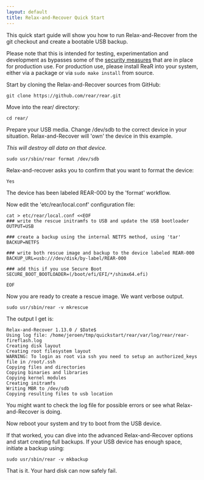 ```yaml
---
layout: default
title: Relax-and-Recover Quick Start
---
```


This quick start guide will show you how to run Relax-and-Recover from the git
checkout and create a bootable USB backup.

Please note that this is intended for testing, experimentation and development as bypasses some of the [security measures](/documentation/security-architecture) that are in place for production use. For production use, please install ReaR into your system, either via a package or via `sudo make install` from source.

Start by cloning the Relax-and-Recover sources from GitHub:

    git clone https://github.com/rear/rear.git

Move into the rear/ directory:

    cd rear/

Prepare your USB media. Change /dev/sdb to the correct device in your situation.
Relax-and-Recover will 'own' the device in this example.

*This will destroy all data on that device.*

    sudo usr/sbin/rear format /dev/sdb

Relax-and-recover asks you to confirm that you want to format the device:

    Yes

The device has been labeled REAR-000 by the 'format' workflow.

Now edit the 'etc/rear/local.conf' configuration file:

    cat > etc/rear/local.conf <<EOF
    ### write the rescue initramfs to USB and update the USB bootloader
    OUTPUT=USB

    ### create a backup using the internal NETFS method, using 'tar'
    BACKUP=NETFS

    ### write both rescue image and backup to the device labeled REAR-000
    BACKUP_URL=usb:///dev/disk/by-label/REAR-000

    ### add this if you use Secure Boot
    SECURE_BOOT_BOOTLOADER=(/boot/efi/EFI/*/shimx64.efi)
    
    EOF

Now you are ready to create a rescue image. We want verbose output.

    sudo usr/sbin/rear -v mkrescue

The output I get is:

    Relax-and-Recover 1.13.0 / $Date$
    Using log file: /home/jeroen/tmp/quickstart/rear/var/log/rear/rear-fireflash.log
    Creating disk layout
    Creating root filesystem layout
    WARNING: To login as root via ssh you need to setup an authorized_keys file in /root/.ssh
    Copying files and directories
    Copying binaries and libraries
    Copying kernel modules
    Creating initramfs
    Writing MBR to /dev/sdb
    Copying resulting files to usb location

You might want to check the log file for possible errors or see what
Relax-and-Recover is doing.

Now reboot your system and try to boot from the USB device.

If that worked, you can dive into the advanced Relax-and-Recover options and
start creating full backups. If your USB device has enough space, initiate a
backup using:

    sudo usr/sbin/rear -v mkbackup

That is it. Your hard disk can now safely fail.
